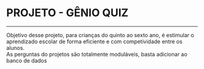 <h1>PROJETO - GÊNIO QUIZ</h1>
<hr>
<p>Objetivo desse projeto, para crianças do quinto ao sexto ano, é estimular o aprendizado escolar de forma eficiente e com competividade entre os alunos.<br>As perguntas do projetos são totalmente moduláveis, basta adicionar ao banco de dados</p>

